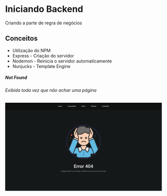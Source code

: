 <h1>Iniciando Backend</h1>
<p>Criando a parte de regra de negócios</p>

<h2>Conceitos</h2>
<ul>
  <li>Utilização do NPM</li>
  <li>Express  - Criação do servidor</li>
  <li>Nodemon  - Reinicia o servidor automaticamente</li>
  <li>Nunjucks - Template Engine</li>
</ul>


<h5>Not Found</h5>
<h6>Exibida toda vez que não achar uma página</h6>
<p style="text-align:center">
  <img src="https://github.com/miroswd/iniciando_backend/blob/master/assets/not-found.png" alt="Not found image">
</p>

